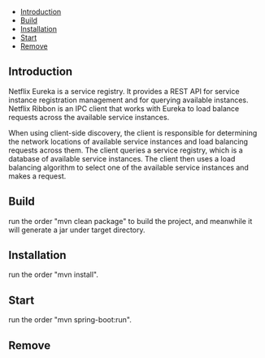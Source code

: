 * [Introduction](#1)
* [Build ](#2)
* [Installation](#3)
* [Start](#4)
* [Remove](#5)

## <a name="1">Introduction</a>
Netflix Eureka is a service registry. It provides a REST API for service instance registration management and for querying available instances. Netflix Ribbon is an IPC client that works with Eureka to load balance requests across the available service instances.

When using client-side discovery, the client is responsible for determining the network locations of available service instances and load balancing requests across them. The client queries a service registry, which is a database of available service instances. The client then uses a load balancing algorithm to select one of the available service instances and makes a request.

## <a name="2">Build</a>
run the order "mvn clean package" to build the project, and meanwhile it will generate a jar under target directory.

## <a name="3">Installation</a>
run the order "mvn install".

## <a name="4">Start</a>
run the order "mvn spring-boot:run".

## <a name="5">Remove</a>


